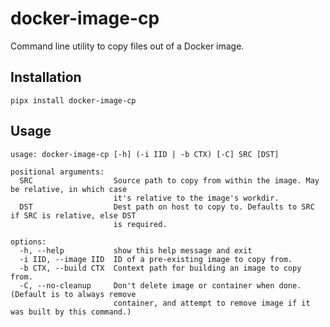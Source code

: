 # docker-image-cp

Command line utility to copy files out of a Docker image.

## Installation

```
pipx install docker-image-cp
```

## Usage

<!--[[[cog
  os.environ["COLUMNS"] = "100"
  print("```")
  print(sp.check_output([".venv/bin/docker-image-cp", "--help"], text=True, stderr=sp.STDOUT))
  print("```")
]]]-->
```
usage: docker-image-cp [-h] (-i IID | -b CTX) [-C] SRC [DST]

positional arguments:
  SRC                  Source path to copy from within the image. May be relative, in which case
                       it's relative to the image's workdir.
  DST                  Dest path on host to copy to. Defaults to SRC if SRC is relative, else DST
                       is required.

options:
  -h, --help           show this help message and exit
  -i IID, --image IID  ID of a pre-existing image to copy from.
  -b CTX, --build CTX  Context path for building an image to copy from.
  -C, --no-cleanup     Don't delete image or container when done. (Default is to always remove
                       container, and attempt to remove image if it was built by this command.)

```
<!--[[[end]]] (checksum: bbc078e4b09d4ed290288b10398ddf04)-->
